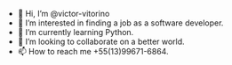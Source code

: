 - 👋 Hi, I’m @victor-vitorino
- 👀 I’m interested in finding a job as a software developer.
- 🌱 I’m currently learning Python.
- 💞️ I’m looking to collaborate on a better world. 
- 📫 How to reach me +55(13)99671-6864.
